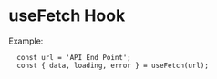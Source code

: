 # useFetch Hook

Example:

```
  const url = 'API End Point';
  const { data, loading, error } = useFetch(url);
```
